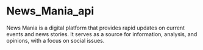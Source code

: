 # News_Mania_api
News Mania is a digital platform that provides rapid updates on current events and news stories. It serves as a source for information, analysis, and opinions, with a focus on social issues.
